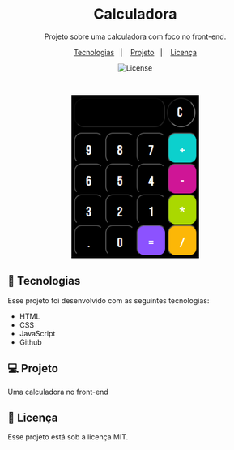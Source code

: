 <h1 align="center"> Calculadora </h1>

<p align="center">
Projeto sobre uma calculadora com foco no front-end. <br/>
</p>

<p align="center">
  <a href="#-tecnologias">Tecnologias</a>&nbsp;&nbsp;&nbsp;|&nbsp;&nbsp;&nbsp;
  <a href="#-projeto">Projeto</a>&nbsp;&nbsp;&nbsp;|&nbsp;&nbsp;&nbsp;
  <a href="#memo-licença">Licença</a>
</p>

<p align="center">
  <img alt="License" src="https://img.shields.io/static/v1?label=license&message=MIT&color=49AA26&labelColor=000000">
</p>

<br>

<p align="center">
  <img alt="calculadora" src=".github/preview.png" width="50%">
</p>

## 🚀 Tecnologias

Esse projeto foi desenvolvido com as seguintes tecnologias:

- HTML
- CSS
- JavaScript
- Github

## 💻 Projeto

Uma calculadora no front-end

## :memo: Licença

Esse projeto está sob a licença MIT.